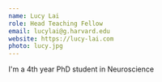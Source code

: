 ```yaml
---
name: Lucy Lai
role: Head Teaching Fellow
email: lucylai@g.harvard.edu
website: https://lucy-lai.com
photo: lucy.jpg
---
```


I'm a 4th year PhD student in Neuroscience
